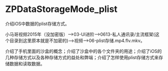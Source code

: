 # ZPDataStorageMode_plist
介绍iOS中数据的plist存储方式。

小马哥视频2015年（没加密版）——>03-UI进阶——>0613-私人通讯录/主流框架(这个目录到这里原本就是不加密的)——>视频——>06-plist存储.mp4.flv.mkv。

介绍了手机里面的沙盒的概念；介绍了沙盒中的各个文件夹的用途；介绍了iOS的几种存储方式以及各种存储方式的益处和弊端；介绍了怎样使用plist存储方式来存储数据和读取数据。
